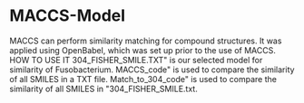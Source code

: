 # MACCS-Model
MACCS can perform similarity matching for compound structures. It was applied using OpenBabel, which was set up prior to the use of MACCS.
HOW TO USE IT
304_FISHER_SMILE.TXT" is our selected model for similarity of Fusobacterium.
MACCS_code" is used to compare the similarity of all SMILES in a TXT file.
Match_to_304_code" is used to compare the similarity of all SMILES in "304_FISHER_SMILE.txt.
